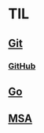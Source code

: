 # TIL

## [Git](./Git/README.md)

### [GitHub](./Git/GitHub/README.md)

## [Go](./Go/README.md)

## [MSA](./MSA/README.md)
